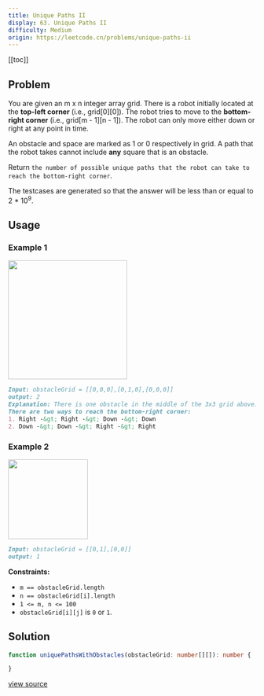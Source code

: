 ```yaml
---
title: Unique Paths II
display: 63. Unique Paths II
difficulty: Medium
origin: https://leetcode.cn/problems/unique-paths-ii
---
```


[[toc]]

## Problem

You are given an m x n integer array grid. There is a robot initially located at the **top-left corner** (i.e., grid[0][0]). The robot tries to move to the **bottom-right corner** (i.e., grid[m - 1][n - 1]). The robot can only move either down or right at any point in time.

An obstacle and space are marked as 1 or 0 respectively in grid. A path that the robot takes cannot include **any** square that is an obstacle.

Return `the number of possible unique paths that the robot can take to reach the bottom-right corner`.

The testcases are generated so that the answer will be less than or equal to 2 * 10<sup>9</sup>.

## Usage

### Example 1

<img alt="" src="https://assets.leetcode.com/uploads/2020/11/04/robot1.jpg" style="width: 242px; height: 242px;" />

```md
Input: obstacleGrid = [[0,0,0],[0,1,0],[0,0,0]]
output: 2
Explanation: There is one obstacle in the middle of the 3x3 grid above.
There are two ways to reach the bottom-right corner:
1. Right -&gt; Right -&gt; Down -&gt; Down
2. Down -&gt; Down -&gt; Right -&gt; Right
```

### Example 2

<img alt="" src="https://assets.leetcode.com/uploads/2020/11/04/robot2.jpg" style="width: 162px; height: 162px;" />

```md
Input: obstacleGrid = [[0,1],[0,0]]
output: 1
```

**Constraints:**

- <code>m == obstacleGrid.length</code>
- <code>n == obstacleGrid[i].length</code>
- <code>1 &lt;= m, n &lt;= 100</code>
- <code>obstacleGrid[i][j]</code> is <code>0</code> or <code>1</code>.

## Solution

```ts
function uniquePathsWithObstacles(obstacleGrid: number[][]): number {

}
```

[view source](https://leetcode.cn/problems/unique-paths-ii)

